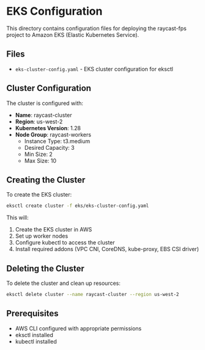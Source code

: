 # EKS Configuration

This directory contains configuration files for deploying the raycast-fps project to Amazon EKS (Elastic Kubernetes Service).

## Files

- `eks-cluster-config.yaml` - EKS cluster configuration for eksctl

## Cluster Configuration

The cluster is configured with:

- **Name**: raycast-cluster
- **Region**: us-west-2
- **Kubernetes Version**: 1.28
- **Node Group**: raycast-workers
  - Instance Type: t3.medium
  - Desired Capacity: 3
  - Min Size: 2
  - Max Size: 10

## Creating the Cluster

To create the EKS cluster:

```bash
eksctl create cluster -f eks/eks-cluster-config.yaml
```

This will:

1. Create the EKS cluster in AWS
2. Set up worker nodes
3. Configure kubectl to access the cluster
4. Install required addons (VPC CNI, CoreDNS, kube-proxy, EBS CSI driver)

## Deleting the Cluster

To delete the cluster and clean up resources:

```bash
eksctl delete cluster --name raycast-cluster --region us-west-2
```

## Prerequisites

- AWS CLI configured with appropriate permissions
- eksctl installed
- kubectl installed
